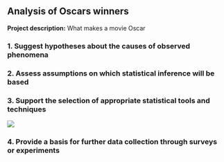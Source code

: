 ## Analysis of Oscars winners 

**Project description:** What makes a movie Oscar 

### 1. Suggest hypotheses about the causes of observed phenomena


### 2. Assess assumptions on which statistical inference will be based


### 3. Support the selection of appropriate statistical tools and techniques

<img src="images/dummy_thumbnail.jpg?raw=true"/>

### 4. Provide a basis for further data collection through surveys or experiments


